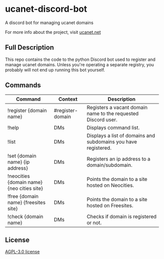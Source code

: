 # ucanet-discord-bot
A discord bot for managing ucanet domains

For more info about the project, visit [ucanet.net](https://ucanet.net)

## Full Description
This repo contains the code to the python Discord bot used to register and manage ucanet domains. Unless you're operating a separate registry, you probably will not end up running this bot yourself.

## Commands
Command                                    | Context          | Description
-------------------------------------------|------------------|-------------
!register {domain name}                    | #register-domain | Registers a vacant domain name to the requested Discord user.
!help                                      | DMs              | Displays command list.
!list                                      | DMs              | Displays a list of domains and subdomains you have registered.
!set {domain name} {ip address}            | DMs              | Registers an ip address to a domain/subdomain.
!neocities {domain name} {neo cities site} | DMs              | Points the domain to a site hosted on Neocities.
!free {domain name} {freesites site}       | DMs              | Points the domain to a site hosted on Freesites.
!check {domain name}                       | DMs              | Checks if domain is registered or not.

## License
[AGPL-3.0 license](https://github.com/ucanet/ucanet-discord-bot/blob/main/LICENSE)
